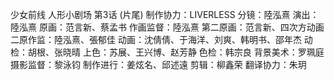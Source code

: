 少女前线 人形小剧场 第3话 (片尾)
制作协力：LIVERLESS
分镜：陸泓熹
演出：陸泓熹
原画：范言新、蔡孟书
作画监督：陸泓熹
第二原画：范言新、四次方动画
二原作监：陸泓熹、張郁佳
动画：沈倩倩、于海洋、刘爽、韩明书、邵年杰
动检：胡根、张晓晴
上色：苏展、王兴博、赵芳静
色检：韩宗良
背景美术：罗珮庭
摄影监督：黎泳钧
制作进行：姜炫名、邱述遠
剪辑：柳鑫荣
翻译协力：朱玥
